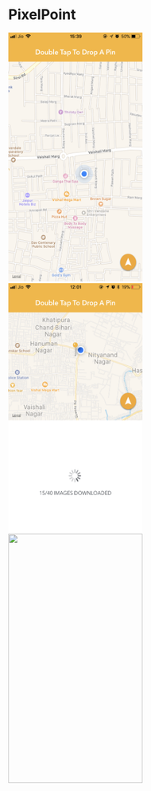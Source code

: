 # PixelPoint

<img src="Screenshots/1.PNG" width="270" height="500"/> <img src="Screenshots/5.PNG" width="270" height="500"/> <img src="Screenshots2.PNG" width="270" height="500"/>
